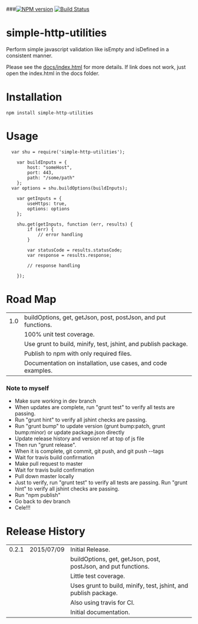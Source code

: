 ###[![NPM version](https://badge.fury.io/js/simple-http-utilities.png)](http://badge.fury.io/js/simple-http-utilities)  [![Build Status](https://api.travis-ci.org/dkhunt27/simple-http-utilities.png?branch=master)](https://travis-ci.org/dkhunt27/simple-http-utilities) 

simple-http-utilities
===============

Perform simple javascript validation like isEmpty and isDefined in a consistent manner.




Please see the <a href="http://dkhunt27.github.io/simpleJSValidator/#!/api/SimpleJS.Validator" target="_blank">docs/index.html</a> for more details. If link does not work, just open the index.html in the docs folder.

# Installation

	npm install simple-http-utilities

# Usage

	  var shu = require('simple-http-utilities');
	  
		var buildInputs = {
			host: "someHost",
			port: 443,
			path: "/some/path"
		};
	  var options = shu.buildOptions(buildInputs);
	  
		var getInputs = {
			useHttps: true,
			options: options
		};
        
		shu.get(getInputs, function (err, results) {
			if (err) {
				// error handling
			}
			
			var statusCode = results.statusCode;
			var response = results.response;
			
			// response handling
			
		});
		
		
# Road Map
<table>
	<tr>
		<td>1.0</td>
		<td>buildOptions, get, getJson, post, postJson, and put functions.</td>
	</tr>
	<tr>
		<td></td>
		<td>100% unit test coverage.</td>
	</tr>
	<tr>
		<td></td>
		<td>Use grunt to build, minify, test, jshint, and publish package.</td>
	</tr>
	<tr>
		<td></td>
		<td>Publish to npm with only required files.</td>
	</tr>
	<tr>
		<td></td>
		<td>Documentation on installation, use cases, and code examples.</td>
	</tr>
</table>
 
### Note to myself

- Make sure working in dev branch
- When updates are complete, run "grunt test" to verify all tests are passing.  
- Run "grunt hint" to verify all jshint checks are passing.
- Run "grunt bump" to update version (grunt bump:patch, grunt bump:minor) or update package.json directly
- Update release history and version ref at top of js file
- Then run "grunt release".
- When it is complete, git commit, git push, and git push --tags
- Wait for travis build confirmation
- Make pull request to master
- Wait for travis build confirmation
- Pull down master locally
- Just to verify, run "grunt test" to verify all tests are passing.  Run "grunt hint" to verify all jshint checks are passing.
- Run "npm publish"
- Go back to dev branch
- Cele!!!

# Release History
<table>
	<tr>
		<td>0.2.1</td>
		<td>2015/07/09</td>
		<td>Initial Release.</td>
	</tr>
	<tr>
		<td></td>
		<td></td>
		<td>buildOptions, get, getJson, post, postJson, and put functions.</td>
	</tr>
	<tr>
		<td></td>
		<td></td>
		<td>Little test coverage.</td>
	</tr>
	<tr>
		<td></td>
		<td></td>
		<td>Uses grunt to build, minify, test, jshint, and publish package.</td>
	</tr>
	<tr>
		<td></td>
		<td></td>
		<td>Also using travis for CI.</td>
	</tr>
	<tr>
		<td></td>
		<td></td>
		<td>Initial documentation.</td>
	</tr>
</table>


